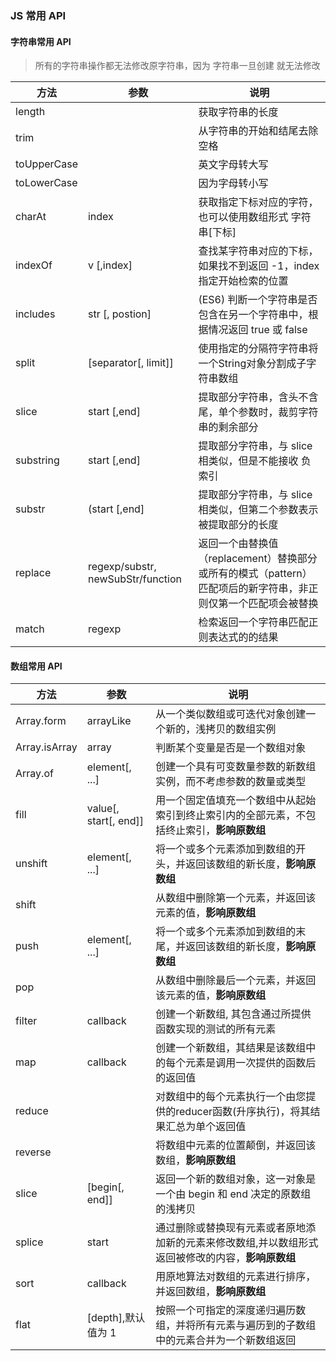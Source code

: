 ### JS 常用 API

#### 字符串常用 API
> 所有的字符串操作都无法修改原字符串，因为 字符串一旦创建 就无法修改

| 方法  | 参数  | 说明  | 
| --  | --  | --  | 
| length  |  | 获取字符串的长度  |
| trim |  | 从字符串的开始和结尾去除空格 
| toUpperCase | | 英文字母转大写
| toLowerCase | | 因为字母转小写
| charAt  | index  | 获取指定下标对应的字符，也可以使用数组形式 字符串[下标]
| indexOf | v [,index] | 查找某字符串对应的下标，如果找不到返回 -1，index 指定开始检索的位置
| includes | str [, postion] | (ES6) 判断一个字符串是否包含在另一个字符串中，根据情况返回 true 或 false
| split | [separator[, limit]] | 使用指定的分隔符字符串将一个String对象分割成子字符串数组
| slice | start [,end] | 提取部分字符串，含头不含尾，单个参数时，裁剪字符串的剩余部分
| substring | start [,end] | 提取部分字符串，与 slice 相类似，但是不能接收 负索引
| substr | (start [,end] | 提取部分字符串，与 slice 相类似，但第二个参数表示被提取部分的长度
| replace | regexp/substr, newSubStr/function | 返回一个由替换值（replacement）替换部分或所有的模式（pattern）匹配项后的新字符串，非正则仅第一个匹配项会被替换
| match | regexp | 检索返回一个字符串匹配正则表达式的的结果


#### 数组常用 API

| 方法 | 参数 | 说明 |
| -- | -- | -- |
| Array.form | arrayLike | 从一个类似数组或可迭代对象创建一个新的，浅拷贝的数组实例
| Array.isArray | array | 判断某个变量是否是一个数组对象
| Array.of | element[, ...] | 创建一个具有可变数量参数的新数组实例，而不考虑参数的数量或类型
| fill | value[, start[, end]] | 用一个固定值填充一个数组中从起始索引到终止索引内的全部元素，不包括终止索引，**影响原数组**
| unshift | element[, ...] | 将一个或多个元素添加到数组的开头，并返回该数组的新长度，**影响原数组**
| shift |  | 从数组中删除第一个元素，并返回该元素的值，**影响原数组**
| push | element[, ...] | 将一个或多个元素添加到数组的末尾，并返回该数组的新长度，**影响原数组**
| pop | | 从数组中删除最后一个元素，并返回该元素的值，**影响原数组**
| filter | callback | 创建一个新数组, 其包含通过所提供函数实现的测试的所有元素
| map | callback | 创建一个新数组，其结果是该数组中的每个元素是调用一次提供的函数后的返回值
| reduce | | 对数组中的每个元素执行一个由您提供的reducer函数(升序执行)，将其结果汇总为单个返回值
| reverse | | 将数组中元素的位置颠倒，并返回该数组，**影响原数组**
| slice | [begin[, end]] | 返回一个新的数组对象，这一对象是一个由 begin 和 end 决定的原数组的浅拷贝
| splice | start | 通过删除或替换现有元素或者原地添加新的元素来修改数组,并以数组形式返回被修改的内容，**影响原数组**
| sort | callback | 用原地算法对数组的元素进行排序，并返回数组，**影响原数组**
| flat | [depth],默认值为 1 | 按照一个可指定的深度递归遍历数组，并将所有元素与遍历到的子数组中的元素合并为一个新数组返回
